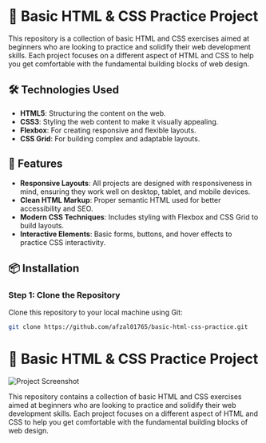 # 🚀 Basic HTML & CSS Practice Project

This repository is a collection of basic HTML and CSS exercises aimed at beginners who are looking to practice and solidify their web development skills. Each project focuses on a different aspect of HTML and CSS to help you get comfortable with the fundamental building blocks of web design.

## 🛠️ Technologies Used
- **HTML5**: Structuring the content on the web.
- **CSS3**: Styling the web content to make it visually appealing.
- **Flexbox**: For creating responsive and flexible layouts.
- **CSS Grid**: For building complex and adaptable layouts.

## 🌟 Features
- **Responsive Layouts**: All projects are designed with responsiveness in mind, ensuring they work well on desktop, tablet, and mobile devices.
- **Clean HTML Markup**: Proper semantic HTML used for better accessibility and SEO.
- **Modern CSS Techniques**: Includes styling with Flexbox and CSS Grid to build layouts.
- **Interactive Elements**: Basic forms, buttons, and hover effects to practice CSS interactivity.

## 📦 Installation

### Step 1: Clone the Repository

Clone this repository to your local machine using Git:

```bash
git clone https://github.com/afzal01765/basic-html-css-practice.git

```
# 🚀 Basic HTML & CSS Practice Project

![Project Screenshot](https://i.imgur.com/u7S6j8z.jpg)

This repository contains a collection of basic HTML and CSS exercises aimed at beginners who are looking to practice and solidify their web development skills. Each project focuses on a different aspect of HTML and CSS to help you get comfortable with the fundamental building blocks of web design.


